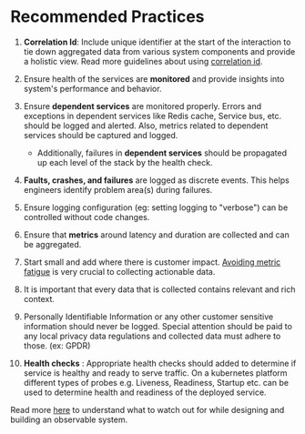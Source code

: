 # Recommended Practices

1. **Correlation Id**: Include unique identifier at the start of the interaction to tie down aggregated data from various system components and provide a holistic view. Read more guidelines about using [correlation id](correlation-id.md). 
1. Ensure health of the services are **monitored** and provide insights into system's performance and behavior.
1. Ensure **dependent services** are monitored properly. Errors and exceptions in dependent services like Redis cache, Service bus, etc. should be logged and alerted. Also, metrics related to dependent services should be captured and logged.

    - Additionally, failures in **dependent services** should be propagated up each level of the stack by the health check.

1. **Faults, crashes, and failures** are logged as discrete events. This helps engineers identify problem area(s) during failures.
1. Ensure logging configuration (eg: setting logging to "verbose") can be controlled without code changes.
1. Ensure that **metrics** around latency and duration are collected and can be aggregated.
1. Start small and add where there is customer impact. [Avoiding metric fatigue](pitfalls.md#metric-fatigue) is very crucial to collecting actionable data.
1. It is important that every data that is collected contains relevant and rich context.
1. Personally Identifiable Information or any other customer sensitive information should never be logged. Special attention should be paid to any local privacy data regulations and collected data must adhere to those. (ex: GPDR)
1. **Health checks** : Appropriate health checks should added to determine if service is healthy and ready to serve traffic. On a kubernetes platform different types of probes e.g. Liveness, Readiness, Startup etc. can be used to determine health and readiness of the deployed service.

Read more [here](pitfalls.md) to understand what to watch out for while designing and building an observable system.
